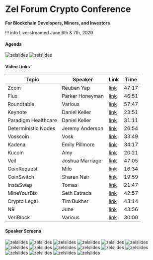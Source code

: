 # Zel Forum Crypto Conference
<b>For Blockchain Developers, Miners, and Investors</b>

!!! info
    Live-streamed June 6th & 7th, 2020

#### Agenda

![zelslides](/img/Zelforum/Blockchain_forum_Agenda_Day1.png)
![zelslides](/img/Zelforum/Blockchain_forum_Agenda_Day2.png)

#### Video Links

| Topic | Speaker | Link | Time |
| ----- | ------- | ---- | ---- |
| Zcoin | Reuben Yap | [link](https://youtu.be/4Fd25NpuFTE) | 47:17 |
| Flux | Parker Honeyman | [link](https://youtu.be/fLnmFF8zurY) | 46:51 |
| Roundtable| Various | [link](https://youtu.be/NbEqru7FvR0) | 57:47 |
| Keynote | Daniel Keller| [link](https://youtu.be/WNmpHU13Rvw) | 23:51 |
| Paradigm Healthcare | Daniel Keller | [link](https://youtu.be/_EYl0W6VmYQ) | 31:11 |
| Deterministic Nodes | Jeremy Anderson| [link](https://youtu.be/Y419mxP9RbM) | 26:54 |
| Voskcoin | Vosk | [link](https://youtu.be/fPFMLXzb2_s) | 33:49 |
| Kadena| Emily Pillmore | [link](https://youtu.be/oErV3JzQ6YA) | 34:17 |
| Kucoin | Amy | [link](https://youtu.be/YsVgNCC3X40) | 20:21 |
| Veil | Joshua Marriage | [link](https://youtu.be/1PG7cQX85J0) | 47:05 |
| CoinRequest | Milo | [link](https://youtu.be/FwhOxQGii9w) | 16:34 |
| CoinSwitch | Sharan Nair | [link](https://youtu.be/_prkLs_zpDo) | 19:59 |
| InstaSwap | Tomas | [link](https://youtu.be/HEUxPhmc6v0) | 21:47 |
| MineYourBiz | Seth Estrada | [link](https://youtu.be/voGNDBhmvPI) | 42:57 |
| Crypto Legal | Tim Bukher | [link](https://youtu.be/B6Yc7CPoelQ) | 43:14 |
| N9 | June | [link](https://youtu.be/wgjinbPvrcQ) | 43:56 |
| VeriBlock | Various | [link](https://youtu.be/R9TyCbHaN7k) | 30:00 |

#### Speaker Screens

![zelslides](/img/Zelforum/Blockchain_forum_Break__sponsors.png)
![zelslides](/img/Zelforum/Blockchain_forum_Speaker_Pirate.png)
![zelslides](/img/Zelforum/Blockchain_forum_Speaker_Reuben_Zcoin.png)
![zelslides](/img/Zelforum/Blockchain_forum_Speaker_Parker.png)
![zelslides](/img/Zelforum/Blockchain_forum_Round_table.png)
![zelslides](/img/Zelforum/Blockchain_forum_Speaker_Dan.png)
![zelslides](/img/Zelforum/Blockchain_forum_Speaker_Vosk.png)
![zelslides](/img/Zelforum/Blockchain_forum_Speaker_Kadena_Emily.png)
![zelslides](/img/Zelforum/Blockchain_forum_Kucoin.png)
![zelslides](/img/Zelforum/Blockchain_forum_Speaker_Veil.png)
![zelslides](/img/Zelforum/Blockchain_forum_Speaker_Coinrequest.png)
![zelslides](/img/Zelforum/Blockchain_forum_Speaker_Coinswitch.png)
![zelslides](/img/Zelforum/Blockchain_forum_Speaker_Instaswap.png)
![zelslides](/img/Zelforum/Blockchain_forum_Speaker_Tim.png)
![zelslides](/img/Zelforum/Blockchain_forum_N9.png)
![zelslides](/img/Zelforum/Blockchain_forum_Veriblock.png)
